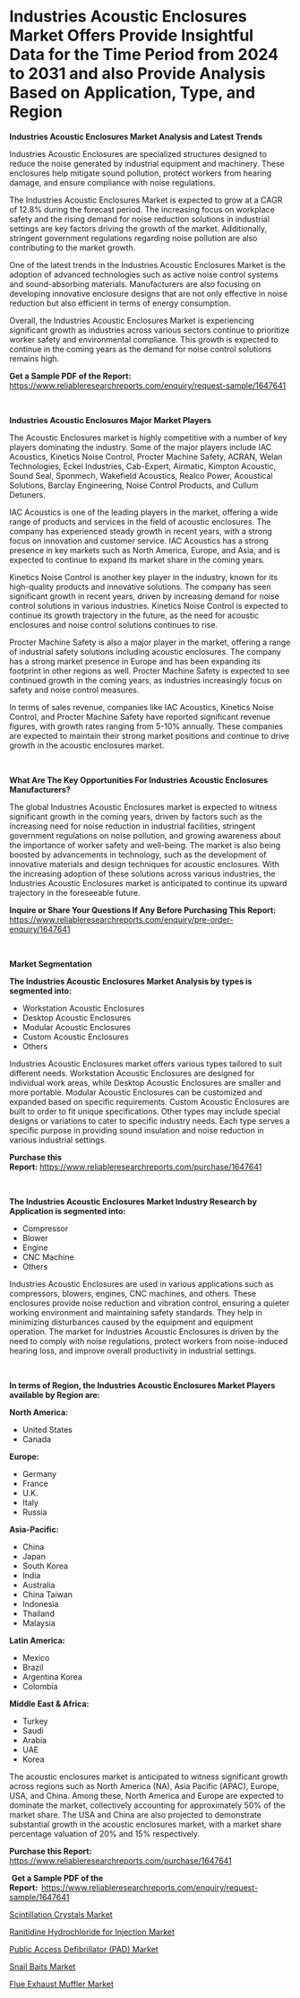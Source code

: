 <p><h1>Industries Acoustic Enclosures Market Offers Provide Insightful Data for the Time Period from 2024 to 2031 and also Provide Analysis Based on Application, Type, and Region</h1></p><p><strong>Industries Acoustic Enclosures Market Analysis and Latest Trends</strong></p>
<p><p>Industries Acoustic Enclosures are specialized structures designed to reduce the noise generated by industrial equipment and machinery. These enclosures help mitigate sound pollution, protect workers from hearing damage, and ensure compliance with noise regulations. </p><p>The Industries Acoustic Enclosures Market is expected to grow at a CAGR of 12.8% during the forecast period. The increasing focus on workplace safety and the rising demand for noise reduction solutions in industrial settings are key factors driving the growth of the market. Additionally, stringent government regulations regarding noise pollution are also contributing to the market growth.</p><p>One of the latest trends in the Industries Acoustic Enclosures Market is the adoption of advanced technologies such as active noise control systems and sound-absorbing materials. Manufacturers are also focusing on developing innovative enclosure designs that are not only effective in noise reduction but also efficient in terms of energy consumption.</p><p>Overall, the Industries Acoustic Enclosures Market is experiencing significant growth as industries across various sectors continue to prioritize worker safety and environmental compliance. This growth is expected to continue in the coming years as the demand for noise control solutions remains high.</p></p>
<p><strong>Get a Sample PDF of the Report:&nbsp;</strong> <a href="https://www.reliableresearchreports.com/enquiry/request-sample/1647641">https://www.reliableresearchreports.com/enquiry/request-sample/1647641</a></p>
<p>&nbsp;</p>
<p><strong>Industries Acoustic Enclosures Major Market Players</strong></p>
<p><p>The Acoustic Enclosures market is highly competitive with a number of key players dominating the industry. Some of the major players include IAC Acoustics, Kinetics Noise Control, Procter Machine Safety, ACRAN, Welan Technologies, Eckel Industries, Cab-Expert, Airmatic, Kimpton Acoustic, Sound Seal, Sponmech, Wakefield Acoustics, Realco Power, Acoustical Solutions, Barclay Engineering, Noise Control Products, and Cullum Detuners.</p><p>IAC Acoustics is one of the leading players in the market, offering a wide range of products and services in the field of acoustic enclosures. The company has experienced steady growth in recent years, with a strong focus on innovation and customer service. IAC Acoustics has a strong presence in key markets such as North America, Europe, and Asia, and is expected to continue to expand its market share in the coming years.</p><p>Kinetics Noise Control is another key player in the industry, known for its high-quality products and innovative solutions. The company has seen significant growth in recent years, driven by increasing demand for noise control solutions in various industries. Kinetics Noise Control is expected to continue its growth trajectory in the future, as the need for acoustic enclosures and noise control solutions continues to rise.</p><p>Procter Machine Safety is also a major player in the market, offering a range of industrial safety solutions including acoustic enclosures. The company has a strong market presence in Europe and has been expanding its footprint in other regions as well. Procter Machine Safety is expected to see continued growth in the coming years, as industries increasingly focus on safety and noise control measures.</p><p>In terms of sales revenue, companies like IAC Acoustics, Kinetics Noise Control, and Procter Machine Safety have reported significant revenue figures, with growth rates ranging from 5-10% annually. These companies are expected to maintain their strong market positions and continue to drive growth in the acoustic enclosures market.</p></p>
<p>&nbsp;</p>
<p><strong>What Are The Key Opportunities For Industries Acoustic Enclosures Manufacturers?</strong></p>
<p><p>The global Industries Acoustic Enclosures market is expected to witness significant growth in the coming years, driven by factors such as the increasing need for noise reduction in industrial facilities, stringent government regulations on noise pollution, and growing awareness about the importance of worker safety and well-being. The market is also being boosted by advancements in technology, such as the development of innovative materials and design techniques for acoustic enclosures. With the increasing adoption of these solutions across various industries, the Industries Acoustic Enclosures market is anticipated to continue its upward trajectory in the foreseeable future.</p></p>
<p><strong>Inquire or Share Your Questions If Any Before Purchasing This Report:</strong> <a href="https://www.reliableresearchreports.com/enquiry/pre-order-enquiry/1647641">https://www.reliableresearchreports.com/enquiry/pre-order-enquiry/1647641</a></p>
<p>&nbsp;</p>
<p><strong>Market Segmentation</strong></p>
<p><strong>The Industries Acoustic Enclosures Market Analysis by types is segmented into:</strong></p>
<p><ul><li>Workstation Acoustic Enclosures</li><li>Desktop Acoustic Enclosures</li><li>Modular Acoustic Enclosures</li><li>Custom Acoustic Enclosures</li><li>Others</li></ul></p>
<p><p>Industries Acoustic Enclosures market offers various types tailored to suit different needs. Workstation Acoustic Enclosures are designed for individual work areas, while Desktop Acoustic Enclosures are smaller and more portable. Modular Acoustic Enclosures can be customized and expanded based on specific requirements. Custom Acoustic Enclosures are built to order to fit unique specifications. Other types may include special designs or variations to cater to specific industry needs. Each type serves a specific purpose in providing sound insulation and noise reduction in various industrial settings.</p></p>
<p><strong>Purchase this Report:&nbsp;</strong><a href="https://www.reliableresearchreports.com/purchase/1647641">https://www.reliableresearchreports.com/purchase/1647641</a></p>
<p>&nbsp;</p>
<p><strong>The Industries Acoustic Enclosures Market Industry Research by Application is segmented into:</strong></p>
<p><ul><li>Compressor</li><li>Blower</li><li>Engine</li><li>CNC Machine</li><li>Others</li></ul></p>
<p><p>Industries Acoustic Enclosures are used in various applications such as compressors, blowers, engines, CNC machines, and others. These enclosures provide noise reduction and vibration control, ensuring a quieter working environment and maintaining safety standards. They help in minimizing disturbances caused by the equipment and equipment operation. The market for Industries Acoustic Enclosures is driven by the need to comply with noise regulations, protect workers from noise-induced hearing loss, and improve overall productivity in industrial settings.</p></p>
<p>&nbsp;</p>
<p><strong>In terms of Region, the Industries Acoustic Enclosures Market Players available by Region are:</strong></p>
<p>
    <p> <strong> North America: </strong>
        <ul>
            <li>United States</li>
            <li>Canada</li>
        </ul>
        </p> 
    <p> <strong> Europe: </strong>
        <ul>
            <li>Germany</li>
            <li>France</li>
            <li>U.K.</li>
            <li>Italy</li>
            <li>Russia</li>
        </ul>
        </p> 
    <p> <strong> Asia-Pacific: </strong>
        <ul>
            <li>China</li>
            <li>Japan</li>
            <li>South Korea</li>
            <li>India</li>
            <li>Australia</li>
            <li>China Taiwan</li>
            <li>Indonesia</li>
            <li>Thailand</li>
            <li>Malaysia</li>
        </ul>
        </p> 
    <p> <strong> Latin America: </strong>
        <ul>
            <li>Mexico</li>
            <li>Brazil</li>
            <li>Argentina Korea</li>
            <li>Colombia</li>
        </ul>
        </p> 
    <p> <strong> Middle East & Africa: </strong>
        <ul>
            <li>Turkey</li>
            <li>Saudi</li>
            <li>Arabia</li>
            <li>UAE</li>
            <li>Korea</li>
        </ul>
    </p>
    </p>
<p><p>The acoustic enclosures market is anticipated to witness significant growth across regions such as North America (NA), Asia Pacific (APAC), Europe, USA, and China. Among these, North America and Europe are expected to dominate the market, collectively accounting for approximately 50% of the market share. The USA and China are also projected to demonstrate substantial growth in the acoustic enclosures market, with a market share percentage valuation of 20% and 15% respectively.</p></p>
<p><strong>Purchase this Report: </strong><a href="https://www.reliableresearchreports.com/purchase/1647641">https://www.reliableresearchreports.com/purchase/1647641</a></p>
<p>&nbsp;<strong>Get a Sample PDF of the Report:&nbsp;&nbsp;</strong><a href="https://www.reliableresearchreports.com/enquiry/request-sample/1647641">https://www.reliableresearchreports.com/enquiry/request-sample/1647641</a></p>
<p><strong></strong></p>
<p><p><a href="https://view.publitas.com/reportprime-1/scintillation-crystals-market-size-market-trends-and-growth-outlook-forecasted-for-period-from-2024-to-2031/">Scintillation Crystals Market</a></p><p><a href="https://cute-banjo-8ca.notion.site/Ranitidine-Hydrochloride-for-Injection-Market-Size-Global-Industry-Overview-Market-Segmentation-an-a238ad7a5a974b728f0f6e170c1420c3">Ranitidine Hydrochloride for Injection Market</a></p><p><a href="https://shimmer-gardenia-37a.notion.site/Public-Access-Defibrillator-PAD-Market-Growth-Market-Trends-COVID-19-Impact-and-Forecasts-for-p-b7509b06ba734e7da541d77adf93c976">Public Access Defibrillator (PAD) Market</a></p><p><a href="https://view.publitas.com/reportprime-1/snail-baits-market-size-and-growth-market-segmentation-regional-and-country-breakdowns-and-market-trends-for-period-from-2024-2031/">Snail Baits Market</a></p><p><a href="https://meowing-lemming-dd3.notion.site/Flue-Exhaust-Muffler-Market-Dynamics-2024-2031-Also-about-Its-Market-Trends-Projections-and-Oppor-be8b8c5877e74e428b6f404a0197a9ac">Flue Exhaust Muffler Market</a></p></p>